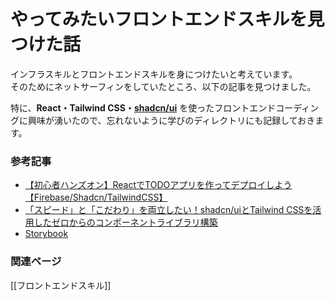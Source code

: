 # **やってみたいフロントエンドスキルを見つけた話**

インフラスキルとフロントエンドスキルを身につけたいと考えています。  
そのためにネットサーフィンをしていたところ、以下の記事を見つけました。

特に、**React・Tailwind CSS・[shadcn/ui](https://ui.shadcn.com/)** を使ったフロントエンドコーディングに興味が湧いたので、忘れないように学びのディレクトリにも記録しておきます。

### **参考記事**

- [【初心者ハンズオン】ReactでTODOアプリを作ってデプロイしよう【Firebase/Shadcn/TailwindCSS】](https://qiita.com/Sicut_study/items/1acf3e5bf16aa70080fc)
- [「スピード」と「こだわり」を両立したい！shadcn/uiとTailwind CSSを活用したゼロからのコンポーネントライブラリ構築](https://product.10x.co.jp/entry/2024/12/17/161718#f-2073ee33)
- [Storybook](https://storybook.js.org/)

### **関連ページ**

[[フロントエンドスキル]]